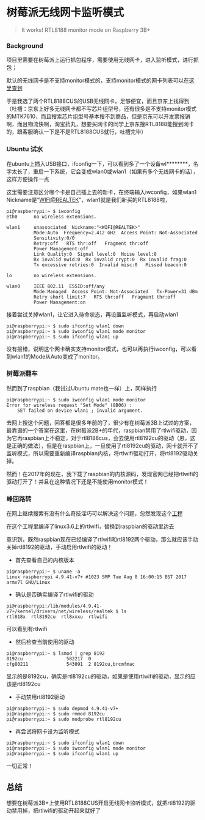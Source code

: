# 树莓派无线网卡监听模式
> It works! RTL8188 monitor mode on Raspberry 3B+ 

### Background
项目里需要在树莓派上运行抓包程序，需要使用无线网卡，进入监听模式，进行抓包；

默认的无线网卡是不支持monitor模式的，支持monitor模式的网卡列表可以在[这里查到](https://wikidevi.com/wiki/Wireless_adapters/Chipset_table)

于是我选了两个RTL8188CUS的USB无线网卡，足够便宜，而且京东上找得到（吐槽：京东上好多无线网卡都不写芯片组型号，还有很多是不支持monitor模式的MTK7610，而且搜索芯片组型号基本搜不到商品，但是京东可以开发票报销啊，而且物流快啊，淘宝药丸，想要买网卡的同学上京东搜RTL8188能搜到网卡的，跟客服确认一下是不是RTL8188CUS就行，吐槽完毕）

### Ubuntu 试水
在ubuntu上插入USB接口，ifconfig一下，可以看到多了一个设备wl********，名字太长了，重启一下系统，它会变成wlan0或wlan1（如果有多个无线网卡的话），这样方便操作一点

这里需要注意区分哪个卡是自己插上去的新卡，在终端输入iwconfig，如果wlan1 Nickname是“<WIFI@REALTEK>”，wlan1就是我们新买的RTL8188啦，

```shell
pi@raspberrypi:~ $ iwconfig
eth0      no wireless extensions.

wlan1     unassociated  Nickname:"<WIFI@REALTEK>"
          Mode:Auto  Frequency=2.412 GHz  Access Point: Not-Associated   
          Sensitivity:0/0  
          Retry:off   RTS thr:off   Fragment thr:off
          Power Management:off
          Link Quality:0  Signal level:0  Noise level:0
          Rx invalid nwid:0  Rx invalid crypt:0  Rx invalid frag:0
          Tx excessive retries:0  Invalid misc:0   Missed beacon:0

lo        no wireless extensions.

wlan0     IEEE 802.11  ESSID:off/any  
          Mode:Managed  Access Point: Not-Associated   Tx-Power=31 dBm   
          Retry short limit:7   RTS thr:off   Fragment thr:off
          Power Management:on

```

接着尝试关掉wlan1，让它进入待命状态，再设置监听模式，再启动wlan1

```shell
pi@raspberrypi:~ $ sudo ifconfig wlan1 down
pi@raspberrypi:~ $ sudo iwconfig wlan1 mode monitor
pi@raspberrypi:~ $ sudo ifconfig wlan1 up
```

没有报错，说明这个网卡确实支持monitor模式，也可以再执行iwconfig，可以看到wlan1的Mode从Auto变成了monitor。

### 树莓派翻车
然而到了raspbian（我试过Ubuntu mate也一样）上，同样执行

```shell
pi@raspberrypi:~ $ sudo iwconfig wlan1 mode monitor
Error for wireless request "Set Mode" (8B06) :
    SET failed on device wlan1 ; Invalid argument.
```

去网上搜这个问题，回答都是很多年前的了，很少有在树莓派3B上试过的方案，最靠谱的一个答案在[这里](https://www.findhao.net/easycoding/1498)，在树莓派2B+的年代，raspbian禁用了rtlwifi驱动，因为它再raspbian上不稳定，对于rtl8188cus，会去使用rtl8192cu的驱动（恩，这是正确的做法），但是在raspbian上，一旦使用了rtl8192cu的驱动，网卡就开不了监听模式，所以需要重新编译raspbian内核，将rtlwifi驱动打开，将rtl8192驱动关掉。

然而！在2017年的现在，我下载了raspbian的内核源码，发现官网已经把rtlwifi的驱动打开了！并且在这种情况下还是不能使用monitor模式！

### 峰回路转
在网上继续搜索有没有什么奇技淫巧可以解决这个问题，忽然发现这个[工程](https://github.com/hexameron/rtlwifi)

在这个工程里编译了linux3.6上的rtlwifi，替换到raspbian的驱动里边去

意识到，既然raspbian现在已经编译了rtlwifi和rtl8192两个驱动，那么就应该手动关掉rtl8192的驱动，手动启用rtlwifi的驱动！

- 首先查看自己的内核版本

```shell
pi@raspberrypi:~ $ uname -a
Linux raspberrypi 4.9.41-v7+ #1023 SMP Tue Aug 8 16:00:15 BST 2017 armv7l GNU/Linux
```

- 确认是否确实编译了rtlwifi的驱动

```shell
pi@raspberrypi:/lib/modules/4.9.41-v7+/kernel/drivers/net/wireless/realtek $ ls
rtl818x  rtl8192cu  rtl8xxxu  rtlwifi
```

可以看到有rtlwifi

- 然后检查当前使用的驱动

```shell
pi@raspberrypi:~ $ lsmod | grep 8192
8192cu                582217  0
cfg80211              543091  2 8192cu,brcmfmac
```

显示的是8192cu，确实是rtl8192cu的驱动，如果是使用rtlwifi的驱动，显示的应该是rtl8192cu

- 手动禁用rtl8192驱动
```shell
pi@raspberrypi:~ $ sudo depmod 4.9.41-v7+
pi@raspberrypi:~ $ sudo rmmod 8192cu
pi@raspberrypi:~ $ sudo modprobe rtl8192cu
```

- 再尝试将网卡设为监听模式

```shell
pi@raspberrypi:~ $ sudo ifconfig wlan1 down
pi@raspberrypi:~ $ sudo iwconfig wlan1 mode monitor
pi@raspberrypi:~ $ sudo ifconfig wlan1 up
```

一切正常！

## 总结
想要在树莓派3B+上使用RTL8188CUS开启无线网卡监听模式，就把rtl8192的驱动禁用掉，把rtlwifi的驱动开起来就好了
